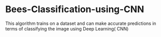 # Bees-Classification-using-CNN
This algorithm trains on a dataset and can make accurate predictions in terms of classifying the image using Deep Learning( CNN)
